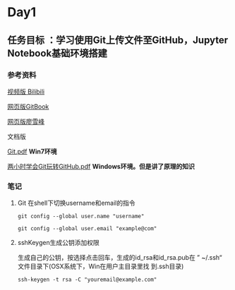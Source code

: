 # Day1

## 任务目标 ：学习使用Git上传文件至GitHub，Jupyter Notebook基础环境搭建

### 参考资料

[视频版 Bilibili](https://www.bilibili.com/video/av10475153?from=search&seid=11281184335048850372)

[网页版GitBook](https://git-scm.com/book/zh/v2)

[网页版廖雪峰](https://www.liaoxuefeng.com/wiki/0013739516305929606dd18361248578c67b8067c8c017b000)

文档版

[Git.pdf](https://github.com/gokoo/PythonAnalystNotebook/blob/master/Day0/git.pdf)  **Win7环境**

[两小时学会Git玩转GitHub.pdf](https://github.com/gokoo/PythonAnalystNotebook/blob/master/Day0/两小时学会Git玩转GitHub.pdf) **Windows环境。但是讲了原理的知识**


### **笔记**
1. Git 在shell下切换username和email的指令
    
    ```shell
    git config --global user.name "username"

    git config --global user.email "example@com"
    ```
2. sshKeygen生成公钥添加权限

    生成自己的公钥，按选择点击回车，生成的id_rsa和id_rsa.pub在 ” ~/.ssh“ 文件目录下(OSX系统下，Win在用户主目录里找 到.ssh目录)

    ```shell
    ssh-keygen -t rsa -C "youremail@example.com"
    ```